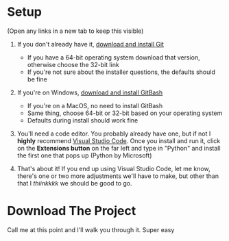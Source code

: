 # Setup
(Open any links in a new tab to keep this visible)

1. If you don't already have it, [download and install Git](https://git-scm.com/downloads)
   - If you have a 64-bit operating system download that version, otherwise choose the 32-bit link
   - If you're not sure about the installer questions, the defaults should be fine
2. If you're on Windows, [download and install GitBash](https://github.com/git-for-windows/git/releases/tag/v2.27.0.windows.1)
   - If you're on a MacOS, no need to install GitBash
   - Same thing, choose 64-bit or 32-bit based on your operating system
   - Defaults during install should work fine

3. You'll need a code editor. You probably already have one, but if not I **highly** recommend [Visual Studio Code](https://code.visualstudio.com/). Once you install and run it, click on the **Extensions button** on the far left and type in "Python" and install the first one that pops up (Python by Microsoft)

4. That's about it! If you end up using Visual Studio Code, let me know, there's one or two more adjustments we'll have to make, but other than that I *thiinkkkk* we should be good to go.

# Download The Project
Call me at this point and I'll walk you through it. Super easy